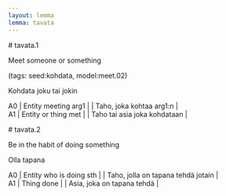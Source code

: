 ```yaml
---
layout: lemma
lemma: tavata
---
```


<div class="sense">
# <span class="sensename">tavata.1</span>

<span class="description">Meet someone or something</span>

(tags: seed:kohdata, model:meet.02)

<span class="description">Kohdata joku tai jokin</span>



A0 | Entity meeting arg1 |   | Taho, joka kohtaa arg1:n |  
A1 | Entity or thing met |   | Taho tai asia joka kohdataan |  

</div>

<div class="sense">
# <span class="sensename">tavata.2</span>

<span class="description">Be in the habit of doing something</span>

<span class="description">Olla tapana</span>

A0 | Entity who is doing sth |   | Taho, jolla on tapana tehdä jotain |  
A1 | Thing done |   | Asia, joka on tapana tehdä |  

</div>

